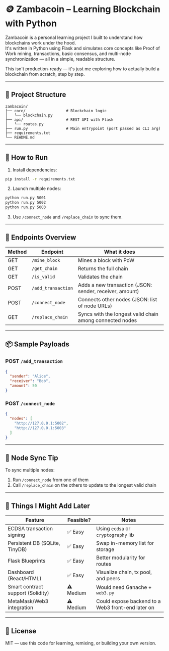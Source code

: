 # 🪙 Zambacoin – Learning Blockchain with Python

Zambacoin is a personal learning project I built to understand how blockchains work under the hood.  
It's written in Python using Flask and simulates core concepts like Proof of Work mining, transactions, basic consensus, and multi-node synchronization — all in a simple, readable structure.

This isn't production-ready — it's just me exploring how to actually build a blockchain from scratch, step by step.

---

## 📁 Project Structure

```
zambacoin/
├── core/                  # Blockchain logic
│   └── blockchain.py
├── api/                   # REST API with Flask
│   └── routes.py
├── run.py                 # Main entrypoint (port passed as CLI arg)
├── requirements.txt
└── README.md
```

---

## 🚀 How to Run

1. Install dependencies:
```bash
pip install -r requirements.txt
```

2. Launch multiple nodes:
```bash
python run.py 5001
python run.py 5002
python run.py 5003
```

3. Use `/connect_node` and `/replace_chain` to sync them.

---

## 📡 Endpoints Overview

| Method | Endpoint           | What it does                                               |
|--------|--------------------|-------------------------------------------------------------|
| GET    | `/mine_block`      | Mines a block with PoW                                     |
| GET    | `/get_chain`       | Returns the full chain                                     |
| GET    | `/is_valid`        | Validates the chain                                        |
| POST   | `/add_transaction` | Adds a new transaction (JSON: sender, receiver, amount)     |
| POST   | `/connect_node`    | Connects other nodes (JSON: list of node URLs)              |
| GET    | `/replace_chain`   | Syncs with the longest valid chain among connected nodes    |

---

## 📦 Sample Payloads

### POST `/add_transaction`

```json
{
  "sender": "Alice",
  "receiver": "Bob",
  "amount": 50
}
```

### POST `/connect_node`

```json
{
  "nodes": [
    "http://127.0.0.1:5002",
    "http://127.0.0.1:5003"
  ]
}
```

---

## 🔁 Node Sync Tip

To sync multiple nodes:
1. Run `/connect_node` from one of them
2. Call `/replace_chain` on the others to update to the longest valid chain

---

## 🧠 Things I Might Add Later

| Feature                             | Feasible? | Notes                                                   |
|-------------------------------------|-----------|----------------------------------------------------------|
| ECDSA transaction signing           | ✅ Easy    | Using `ecdsa` or `cryptography` lib                     |
| Persistent DB (SQLite, TinyDB)      | ✅ Easy    | Swap in-memory list for storage                         |
| Flask Blueprints                    | ✅ Easy    | Better modularity for routes                            |
| Dashboard (React/HTML)              | ✅ Easy    | Visualize chain, tx pool, and peers                     |
| Smart contract support (Solidity)   | ⚠️ Medium  | Would need Ganache + `web3.py`                          |
| MetaMask/Web3 integration           | ⚠️ Medium  | Could expose backend to a Web3 front-end later on       |

---

## 📄 License

MIT — use this code for learning, remixing, or building your own version.